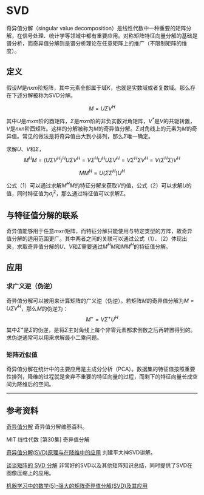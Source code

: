 <script type="text/javascript" src="http://cdn.mathjax.org/mathjax/latest/MathJax.js?config=default"></script>
# SVD

奇异值分解（singular value decomposition）是线性代数中一种重要的矩阵分解，在信号处理、统计学等领域中都有重要应用。对称矩阵特征向量分解的基础是谱分析，而奇异值分解则是谱分析理论在任意矩阵上的推广（不限制矩阵的维度）。

## 定义
假设$M$是$nxm$阶矩阵，其中元素全部属于域$K$，也就是实数域或者复数域。那么存在下述分解被称为SVD分解。

$$M=U \Sigma V^{H}$$

其中$U$是$mxm$阶的酉矩阵，$\Sigma$是$mxn$阶的非负实数对角矩阵，$V^{*}$是$V$的共轭转置，$V$是$nxn$阶酉矩阵。这样的分解被称为$M$的奇异值分解。$\Sigma$对角线上的元素为$M$的奇异值。常见的做法是将奇异值由大到小排列，那么$\Sigma$唯一确定。

求解$U$、$V$和$\Sigma$，
$$M^H M = (U \Sigma V^{H})^{H} U \Sigma V^{H}= V \Sigma^{H} U^{H} U \Sigma V^{H}= V \Sigma^{H} \Sigma V^{H} = V (\Sigma^{H} \Sigma) V^{H} \tag{1}$$

$$M M^H = U (\Sigma \Sigma^{H}) U^{H} \tag{2}$$

公式（1）可以通过求解$M^H M$的特征分解来获取$V$的值，公式（2）可以求解$U$的值，同时特征值为$\sigma_{i}^2$，那么通过特征值可以求解$\Sigma$。

## 与特征值分解的联系

奇异值能够用于任意$mxn$矩阵，而特征分解只能使用与特定类型的方阵，故奇异值分解的适用范围更广。其中两者之间的关联可以通过公式（1）、（2）体现出来，求取奇异值分解的$U$、$V$和$\Sigma$需要通过$M^H M$和$M M^H$的特征值分解。

## 应用

### 求广义逆（伪逆）
奇异值分解可以被用来计算矩阵的广义逆（伪逆）。若矩阵$M$的奇异值分解为$M=U \Sigma V^{H}$，那么$M$的伪逆为：
$$M^{+}=V \Sigma^{+} U^{H}$$
其中$\Sigma^{+}$是$\Sigma$的伪逆，是将$\Sigma$主对角线上每个非零元素都求倒数之后再转置得到的。求伪逆通常可以用来求解最小二乘问题。

### 矩阵近似值

奇异值分解在统计中的主要应用是主成分分析（PCA）。数据集的特征值按照重要性排列，降维的过程就是舍弃不重要的特征向量的过程，而剩下的特征向量长成空间为降维后的空间。

---
## 参考资料

[奇异值分解](https://zh.wikipedia.org/wiki/%E5%A5%87%E5%BC%82%E5%80%BC%E5%88%86%E8%A7%A3) 奇异值分解维基百科。

MIT 线性代数 [第30集] 奇异值分解

[奇异值分解(SVD)原理与在降维中的应用](https://www.cnblogs.com/pinard/p/6251584.html) 刘建平大神SVD讲解。

[谈谈矩阵的 SVD 分解](https://liam0205.me/2017/11/22/SVD-for-Human-Beings/) 非常好的SVD以及其他矩阵知识总结，同时提供了SVD在图像压缩上的应用。

[机器学习中的数学(5)-强大的矩阵奇异值分解(SVD)及其应用](https://www.cnblogs.com/LeftNotEasy/archive/2011/01/19/svd-and-applications.html)
